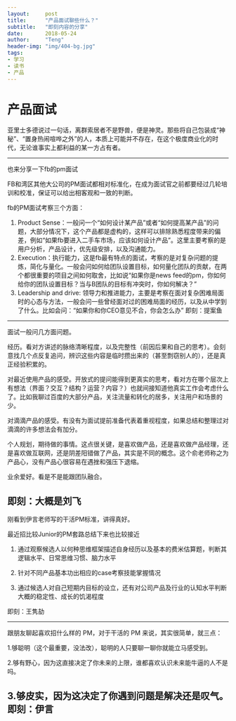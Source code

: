 ```yaml
---
layout:     post
title:      "产品面试聊些什么？"
subtitle:   "即刻内容的分享"
date:       2018-05-24
author:     "Teng"
header-img: "img/404-bg.jpg"
tags:
- 学习
- 读书
- 产品
---
```

#  产品面试

亚里士多德说过一句话，离群索居者不是野兽，便是神灵。那些将自己包装成“神秘”、“置身热闹喧哗之外”的人，本质上可能并不存在，在这个极度商业化的时代，无论谁事实上都利益的某一方占有者。

---
也来分享一下fb的pm面试

FB和湾区其他大公司的PM面试都相对标准化，在成为面试官之前都要经过几轮培训和校准，保证可以给出相客观和一致的判断。

fb的PM面试考察三个方面：

1. Product Sense：一般问一个“如何设计某产品”或者“如何提高某产品”的问题，大部分情况下，这个产品都是虚构的，这样可以排除熟悉程度带来的偏差，例如“如果fb要进入二手车市场，应该如何设计产品”。这里主要考察的是用户分析，产品设计，优先级安排，以及沟通能力。
2. Execution：执行能力，这是fb最有特点的面试，考察的是对复杂问题的提炼，简化与量化。一般会问如何给团队设置目标，如何量化团队的贡献，在两个都很重要的项目之间如何取舍，比如说“如果你是news feed的pm，你如何给你的团队设置目标？当与B团队的目标有冲突时，你如何解决？”
3. Leadership and drive: 领导力和推进能力，主要是考察在面对复杂困难局面时的心态与方法，一般会问一些曾经面对过的困难局面的经历，以及从中学到了什么。比如会问：“如果你和你CEO意见不合，你会怎么办”
即刻：提案鱼

---
面试一般问几方面问题。

经历。看对方讲述的脉络清晰程度，以及完整性（前因后果和自己的思考）。会刻意找几个点反复追问，辨识这些内容是临时攒出来的（甚至剽窃别人的），还是真正经验积累的。

对最近使用产品的感受。开放式的提问能得到更真实的思考，看对方在哪个层次上有想法（界面？交互？结构？运营？内容？）也就间接知道他真实工作会考虑什么了。比如我聊过百度的大部分产品，关注流量和转化的居多，关注用户和场景的少。

对滴滴产品的感受。有没有为面试提前准备代表着重视程度，如果总结和整理过对滴滴的许多想法会有加分。

个人规划，期待做的事情。这点很关键，是喜欢做产品，还是喜欢做产品经理，还是喜欢做互联网，还是阴差阳错做了产品，其实是不同的概念。这个俞老师称之为产品心，没有产品心很容易在遇挫和强压下退缩。

业余爱好。看是不是能跟团队融合。

即刻：大概是刘飞
---

刚看到伊言老师写的干活PM标准，讲得真好。

最近招比较Junior的PM套路总结下来也比较接近

1. 通过观察候选人以何种思维框架描述自身经历以及基本的费米估算题，判断其逻辑水平、日常思维习惯、脑力水平

2. 针对不同产品基本功出相应的case考察技能掌握情况

3. 通过候选人对自己短期内目标的设立，还有对公司产品及行业的认知水平判断大概的稳定性、成长的饥渴程度

即刻：王隽劼

---

跟朋友聊起喜欢招什么样的 PM，对于干活的 PM 来说，其实很简单，就三点：

1.够聪明（这个最重要，没法改），聪明的人只要聊一聊你就能立马感受到。

2.够有野心，因为这直接决定了你未来的上限，谁都喜欢认识未来能牛逼的人不是吗。

3.够皮实，因为这决定了你遇到问题是解决还是叹气。
即刻：伊言
---
